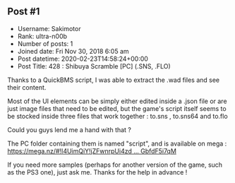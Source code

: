 ## Post #1
- Username: Sakimotor
- Rank: ultra-n00b
- Number of posts: 1
- Joined date: Fri Nov 30, 2018 6:05 am
- Post datetime: 2020-02-23T14:58:24+00:00
- Post Title: 428 : Shibuya Scramble [PC] (.SNS, .FLO)

Thanks to a QuickBMS script, I was able to extract the .wad files and see their content.

Most of the UI elements can be simply either edited inside a .json file or are just image files that need to be edited, but the game's script itself seems to be stocked inside three files that work together : to.sns , to.sns64 and to.flo

Could you guys lend me a hand with that ?

The PC folder containing them is named "script", and is available on mega : [https://mega.nz/#!I4UimQiY!jZFwnrpUi4zd ... GbfdF5i7qM](https://mega.nz/#!I4UimQiY!jZFwnrpUi4zdcpVWsMAF7wwRIqIj2biY5GbfdF5i7qM)


If you need more samples (perhaps for another version of the game, such as the PS3 one), just ask me. Thanks for the help in advance !
